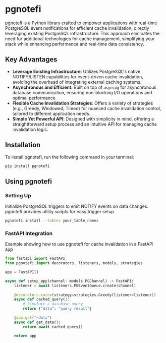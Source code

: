 # pgnotefi
pgnotefi is a Python library crafted to empower applications with real-time PostgreSQL event notifications for efficient cache invalidation, directly leveraging existing PostgreSQL infrastructure. This approach eliminates the need for additional technologies for cache management, simplifying your stack while enhancing performance and real-time data consistency.

## Key Advantages
- **Leverage Existing Infrastructure**: Utilizes PostgreSQL's native NOTIFY/LISTEN capabilities for event-driven cache invalidation, avoiding the overhead of integrating external caching systems.
- **Asynchronous and Efficient**: Built on top of `asyncpg` for asynchronous database communication, ensuring non-blocking I/O operations and optimal performance.
- **Flexible Cache Invalidation Strategies**: Offers a variety of strategies (e.g., Greedy, Windowed, Timed) for nuanced cache invalidation control, tailored to different application needs.
- **Simple Yet Powerful API**: Designed with simplicity in mind, offering a straightforward setup process and an intuitive API for managing cache invalidation logic.

## Installation
To install pgnotefi, run the following command in your terminal:
```bash
pip install pgnotefi
```

## Using pgnotefi
### Setting Up
Initialize PostgreSQL triggers to emit NOTIFY events on data changes. pgnotefi provides utility scripts for easy trigger setup
```bash
pgnotefi install --tables your_table_names
```

### FastAPI Integration
Example showing how to use pgnotefi for cache invalidation in a FastAPI app

```python
from fastapi import FastAPI
from pgnotefi import decorators, listeners, models, strategies

app = FastAPI()

async def setup_app(channel: models.PGChannel) -> FastAPI:
    listener = await listeners.PGEventQueue.create(channel)
    
    @decorators.cache(strategy=strategies.Greedy(listener=listener))
    async def cached_query():
        # Simulate a database query
        return {"data": "query result"}

    @app.get("/data")
    async def get_data():
        return await cached_query()

    return app
```